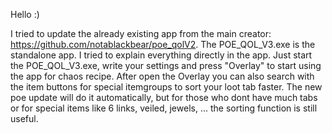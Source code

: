 Hello :)

I tried to update the already existing app from the main creator: https://github.com/notablackbear/poe_qolV2.
The POE_QOL_V3.exe is the standalone app.
I tried to explain everything directly in the app. Just start the POE_QOL_V3.exe, write your settings and press "Overlay" to start using the app for chaos recipe.
After open the Overlay you can also search with the item buttons for special itemgroups to sort your loot tab faster. The new poe update will do it automatically, but for those who dont have much tabs or for special items like 6 links, veiled, jewels, ... the sorting function is still useful.  

